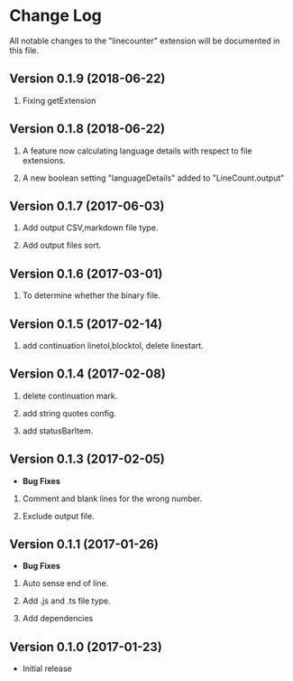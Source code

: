 # Change Log
All notable changes to the "linecounter" extension will be documented in this file.

## Version 0.1.9 (2018-06-22)

1. Fixing getExtension


## Version 0.1.8 (2018-06-22)

1. A feature now calculating language details with respect to file extensions.

2. A new boolean setting "languageDetails" added to "LineCount.output"


## Version 0.1.7 (2017-06-03)

1. Add output CSV,markdown file type.

2. Add output files sort.


## Version 0.1.6 (2017-03-01)

1. To determine whether the binary file.

## Version 0.1.5 (2017-02-14)

1. add continuation linetol,blocktol, delete linestart.

## Version 0.1.4 (2017-02-08)

1. delete continuation mark.

2. add string quotes config.

3. add statusBarItem.

## Version 0.1.3 (2017-02-05)

- **Bug Fixes**

1. Comment and blank lines for the wrong number.

2. Exclude output file.

## Version 0.1.1 (2017-01-26)

- **Bug Fixes**

1. Auto sense end of line.

2. Add .js and .ts file type.

3. Add dependencies

## Version 0.1.0 (2017-01-23)
- Initial release